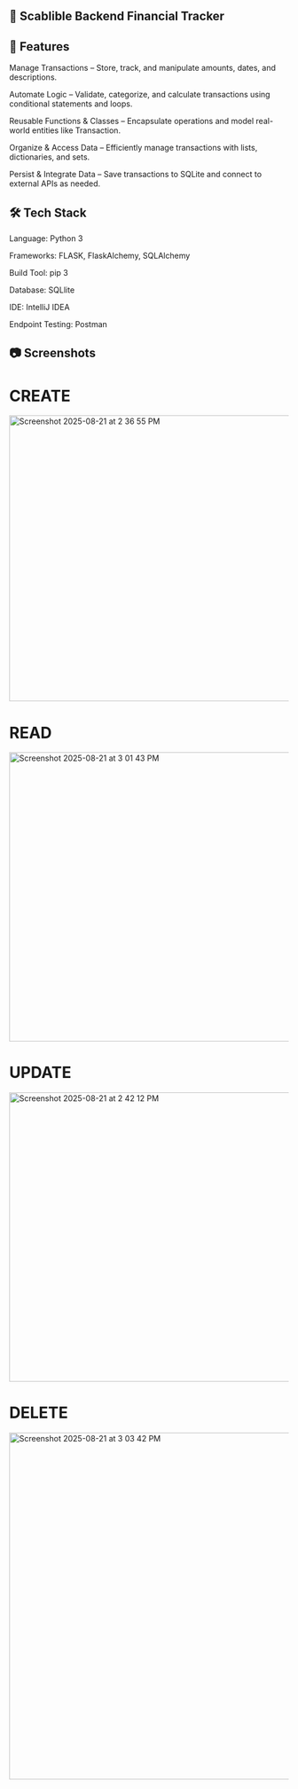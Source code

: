 ## 📌 Scablible Backend Financial Tracker

## 🚀 Features

Manage Transactions – Store, track, and manipulate amounts, dates, and descriptions.

Automate Logic – Validate, categorize, and calculate transactions using conditional statements and loops.

Reusable Functions & Classes – Encapsulate operations and model real-world entities like Transaction.

Organize & Access Data – Efficiently manage transactions with lists, dictionaries, and sets.

Persist & Integrate Data – Save transactions to SQLite and connect to external APIs as needed.


## 🛠️ Tech Stack
Language: Python 3

Frameworks: FLASK, FlaskAlchemy, SQLAlchemy

Build Tool: pip 3

Database: SQLlite

IDE: IntelliJ IDEA

Endpoint Testing: Postman

## 📷 Screenshots 

# CREATE
<img width="1232" height="516" alt="Screenshot 2025-08-21 at 2 36 55 PM" src="https://github.com/user-attachments/assets/526f085d-7a8a-463d-88cf-75b69f9451da" />

# READ
<img width="1240" height="522" alt="Screenshot 2025-08-21 at 3 01 43 PM" src="https://github.com/user-attachments/assets/5c6fbd47-18cf-4499-bd84-f2bbf773201f" />

# UPDATE
<img width="1240" height="522" alt="Screenshot 2025-08-21 at 2 42 12 PM" src="https://github.com/user-attachments/assets/980b10d6-a4c0-4653-890f-bf8e0fea01eb" />

# DELETE
<img width="1241" height="626" alt="Screenshot 2025-08-21 at 3 03 42 PM" src="https://github.com/user-attachments/assets/d7b77e38-5870-48a5-818c-078734f96b7e" />





